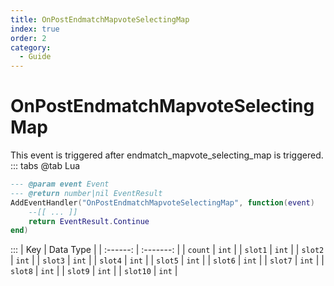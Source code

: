 ```yaml
---
title: OnPostEndmatchMapvoteSelectingMap
index: true
order: 2
category:
  - Guide
---
```


# OnPostEndmatchMapvoteSelectingMap
This event is triggered after endmatch_mapvote_selecting_map is triggered.
::: tabs
@tab Lua
```lua
--- @param event Event
--- @return number|nil EventResult
AddEventHandler("OnPostEndmatchMapvoteSelectingMap", function(event)
    --[[ ... ]]
    return EventResult.Continue
end)
```

:::
|    Key   | Data Type |
| :------: | :-------: |
|  `count` |   `int`   |
|  `slot1` |   `int`   |
|  `slot2` |   `int`   |
|  `slot3` |   `int`   |
|  `slot4` |   `int`   |
|  `slot5` |   `int`   |
|  `slot6` |   `int`   |
|  `slot7` |   `int`   |
|  `slot8` |   `int`   |
|  `slot9` |   `int`   |
| `slot10` |   `int`   |